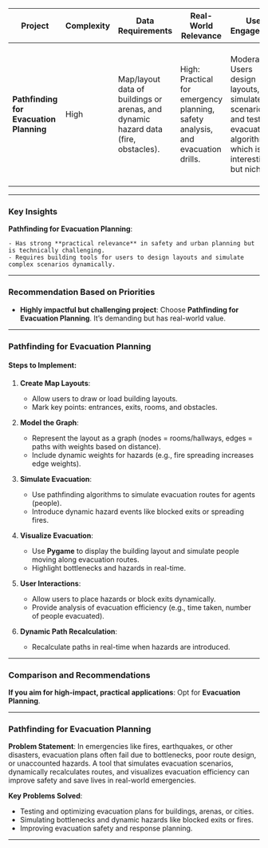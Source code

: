 

| **Project**                             | **Complexity**  | **Data Requirements**                                                              | **Real-World Relevance**                                                        | **User Engagement**                                                                                                 | **Implementation Challenges**                                                                                                                                                       |
| --------------------------------------- | --------------- | ---------------------------------------------------------------------------------- | ------------------------------------------------------------------------------- | ------------------------------------------------------------------------------------------------------------------- | ----------------------------------------------------------------------------------------------------------------------------------------------------------------------------------- |
| **Pathfinding for Evacuation Planning** | High            | Map/layout data of buildings or arenas, and dynamic hazard data (fire, obstacles). | High: Practical for emergency planning, safety analysis, and evacuation drills. | Moderate: Users design layouts, simulate scenarios, and test evacuation algorithms, which is interesting but niche. | - Generating dynamic hazards and recalculating paths efficiently. - Designing intuitive user interactions for layout creation. - Simulating realistic human evacuation behaviors.   |


---

### **Key Insights**

**Pathfinding for Evacuation Planning**:
    
    - Has strong **practical relevance** in safety and urban planning but is technically challenging.
    - Requires building tools for users to design layouts and simulate complex scenarios dynamically.
---

### **Recommendation Based on Priorities**

- **Highly impactful but challenging project**: Choose **Pathfinding for Evacuation Planning**. It’s demanding but has real-world value.


---

### **Pathfinding for Evacuation Planning**

#### **Steps to Implement**:

1. **Create Map Layouts**:
    
    - Allow users to draw or load building layouts.
    - Mark key points: entrances, exits, rooms, and obstacles.
2. **Model the Graph**:
    
    - Represent the layout as a graph (nodes = rooms/hallways, edges = paths with weights based on distance).
    - Include dynamic weights for hazards (e.g., fire spreading increases edge weights).
3. **Simulate Evacuation**:
    
    - Use pathfinding algorithms to simulate evacuation routes for agents (people).
    - Introduce dynamic hazard events like blocked exits or spreading fires.
4. **Visualize Evacuation**:
    
    - Use **Pygame** to display the building layout and simulate people moving along evacuation routes.
    - Highlight bottlenecks and hazards in real-time.
5. **User Interactions**:
    
    - Allow users to place hazards or block exits dynamically.
    - Provide analysis of evacuation efficiency (e.g., time taken, number of people evacuated).
6. **Dynamic Path Recalculation**:
    
    - Recalculate paths in real-time when hazards are introduced.

---

### **Comparison and Recommendations**

**If you aim for high-impact, practical applications**: Opt for **Evacuation Planning**.

---

### **Pathfinding for Evacuation Planning**

**Problem Statement**: In emergencies like fires, earthquakes, or other disasters, evacuation plans often fail due to bottlenecks, poor route design, or unaccounted hazards. A tool that simulates evacuation scenarios, dynamically recalculates routes, and visualizes evacuation efficiency can improve safety and save lives in real-world emergencies.

**Key Problems Solved**:

- Testing and optimizing evacuation plans for buildings, arenas, or cities.
- Simulating bottlenecks and dynamic hazards like blocked exits or fires.
- Improving evacuation safety and response planning.

---
